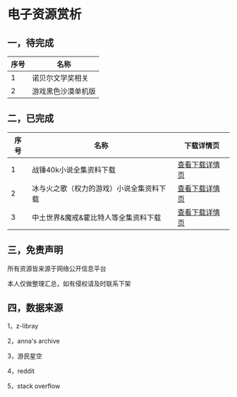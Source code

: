 # 电子资源赏析



## 一，待完成

| 序号 | 名称        | 
|----|-----------|
| 1  | 诺贝尔文学奖相关  |
| 2  | 游戏黑色沙漠单机版 |


## 二，已完成

| 序号 | 名称 | 下载详情页                                                               |
|----| --- |---------------------------------------------------------------------|
| 1  | 战锤40k小说全集资料下载 | [查看下载详情页](source/_posts/电子书/小说/科幻小说/战锤40k小说全集资料下载/战锤40k小说全集资料下载.md)               |
| 2  | 冰与火之歌（权力的游戏）小说全集资料下载 | [查看下载详情页](source/_posts/电子书/小说/魔幻小说/冰与火之歌（权力的游戏）小说全集资料下载/冰与火之歌（权力的游戏）小说全集资料下载.md) |
| 3  | 中土世界&魔戒&霍比特人等全集资料下载 | [查看下载详情页](source/_posts/电子书/小说/魔幻小说/中土世界,魔戒,霍比特人等全集资料下载/中土世界,魔戒,霍比特人等全集资料下载.md)   |

## 三，免责声明

所有资源皆来源于网络公开信息平台

本人仅做整理汇总，如有侵权请及时联系下架

## 四，数据来源

1，z-libray

2，anna's archive

3，游民星空

4，reddit

5，stack overflow
